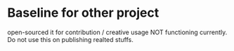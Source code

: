 # Baseline for other project
open-sourced it for contribution / creative usage
NOT functioning currently.
Do not use this on publishing realted stuffs. 
